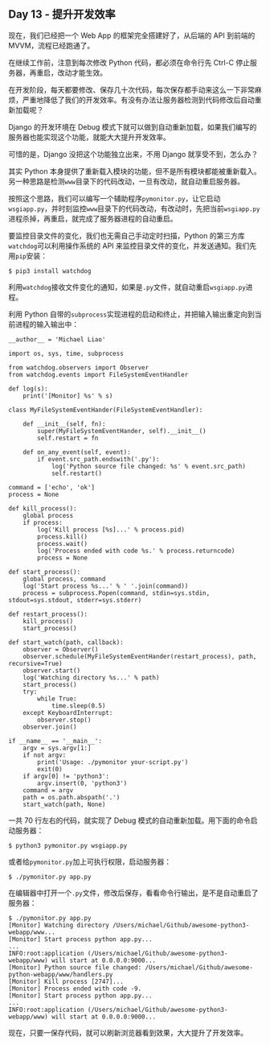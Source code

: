 ## Day 13 - 提升开发效率

现在，我们已经把一个 Web App 的框架完全搭建好了，从后端的 API 到前端的 MVVM，流程已经跑通了。

在继续工作前，注意到每次修改 Python 代码，都必须在命令行先 Ctrl-C 停止服务器，再重启，改动才能生效。

在开发阶段，每天都要修改、保存几十次代码，每次保存都手动来这么一下非常麻烦，严重地降低了我们的开发效率。有没有办法让服务器检测到代码修改后自动重新加载呢？

Django 的开发环境在 Debug 模式下就可以做到自动重新加载，如果我们编写的服务器也能实现这个功能，就能大大提升开发效率。

可惜的是，Django 没把这个功能独立出来，不用 Django 就享受不到，怎么办？

其实 Python 本身提供了重新载入模块的功能，但不是所有模块都能被重新载入。另一种思路是检测`www`目录下的代码改动，一旦有改动，就自动重启服务器。

按照这个思路，我们可以编写一个辅助程序`pymonitor.py`，让它启动`wsgiapp.py`，并时刻监控`www`目录下的代码改动，有改动时，先把当前`wsgiapp.py`进程杀掉，再重启，就完成了服务器进程的自动重启。

要监控目录文件的变化，我们也无需自己手动定时扫描，Python 的第三方库`watchdog`可以利用操作系统的 API 来监控目录文件的变化，并发送通知。我们先用`pip`安装：

```
$ pip3 install watchdog
```

利用`watchdog`接收文件变化的通知，如果是`.py`文件，就自动重启`wsgiapp.py`进程。

利用 Python 自带的`subprocess`实现进程的启动和终止，并把输入输出重定向到当前进程的输入输出中：

```
__author__ = 'Michael Liao'

import os, sys, time, subprocess

from watchdog.observers import Observer
from watchdog.events import FileSystemEventHandler

def log(s):
    print('[Monitor] %s' % s)

class MyFileSystemEventHander(FileSystemEventHandler):

    def __init__(self, fn):
        super(MyFileSystemEventHander, self).__init__()
        self.restart = fn

    def on_any_event(self, event):
        if event.src_path.endswith('.py'):
            log('Python source file changed: %s' % event.src_path)
            self.restart()

command = ['echo', 'ok']
process = None

def kill_process():
    global process
    if process:
        log('Kill process [%s]...' % process.pid)
        process.kill()
        process.wait()
        log('Process ended with code %s.' % process.returncode)
        process = None

def start_process():
    global process, command
    log('Start process %s...' % ' '.join(command))
    process = subprocess.Popen(command, stdin=sys.stdin, stdout=sys.stdout, stderr=sys.stderr)

def restart_process():
    kill_process()
    start_process()

def start_watch(path, callback):
    observer = Observer()
    observer.schedule(MyFileSystemEventHander(restart_process), path, recursive=True)
    observer.start()
    log('Watching directory %s...' % path)
    start_process()
    try:
        while True:
            time.sleep(0.5)
    except KeyboardInterrupt:
        observer.stop()
    observer.join()

if __name__ == '__main__':
    argv = sys.argv[1:]
    if not argv:
        print('Usage: ./pymonitor your-script.py')
        exit(0)
    if argv[0] != 'python3':
        argv.insert(0, 'python3')
    command = argv
    path = os.path.abspath('.')
    start_watch(path, None)
```

一共 70 行左右的代码，就实现了 Debug 模式的自动重新加载。用下面的命令启动服务器：

```
$ python3 pymonitor.py wsgiapp.py
```

或者给`pymonitor.py`加上可执行权限，启动服务器：

```
$ ./pymonitor.py app.py
```

在编辑器中打开一个`.py`文件，修改后保存，看看命令行输出，是不是自动重启了服务器：

```
$ ./pymonitor.py app.py 
[Monitor] Watching directory /Users/michael/Github/awesome-python3-webapp/www...
[Monitor] Start process python app.py...
...
INFO:root:application (/Users/michael/Github/awesome-python3-webapp/www) will start at 0.0.0.0:9000...
[Monitor] Python source file changed: /Users/michael/Github/awesome-python-webapp/www/handlers.py
[Monitor] Kill process [2747]...
[Monitor] Process ended with code -9.
[Monitor] Start process python app.py...
...
INFO:root:application (/Users/michael/Github/awesome-python3-webapp/www) will start at 0.0.0.0:9000...
```

现在，只要一保存代码，就可以刷新浏览器看到效果，大大提升了开发效率。
